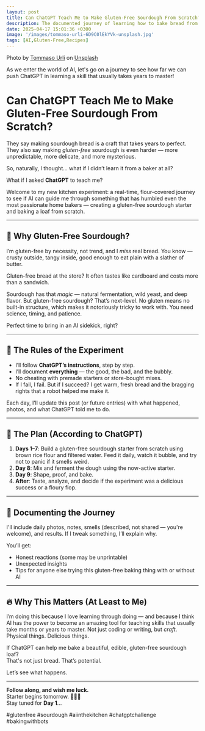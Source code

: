 ```yaml
---
layout: post
title: Can ChatGPT Teach Me to Make Gluten-Free Sourdough From Scratch?
description: The documented journey of learning how to bake bread from ChatGPT
date: 2025-04-17 15:01:36 +0300
image: '/images/tommaso-urli-6D9C0lEkYVk-unsplash.jpg'
tags: [AI,Gluten-Free,Recipes]
---
```

Photo by <a href="https://unsplash.com/@tunnuz?utm_content=creditCopyText&utm_medium=referral&utm_source=unsplash">Tommaso Urli</a> on <a href="https://unsplash.com/photos/assorted-size-sliced-bread-on-table-6D9C0lEkYVk?utm_content=creditCopyText&utm_medium=referral&utm_source=unsplash">Unsplash</a>
      
As we enter the world of AI, let's go on a journey to see how far we can push ChatGPT in learning a skill that usually takes years to master!


# Can ChatGPT Teach Me to Make Gluten-Free Sourdough From Scratch?

They say making sourdough bread is a craft that takes years to perfect.  
They also say making *gluten-free* sourdough is even harder — more unpredictable, more delicate, and more mysterious.

So, naturally, I thought… what if I didn’t learn it from a baker at all?

What if I asked **ChatGPT** to teach me?

Welcome to my new kitchen experiment: a real-time, flour-covered journey to see if AI can guide me through something that has humbled even the most passionate home bakers — creating a gluten-free sourdough starter and baking a loaf from scratch.

---

## 🧪 Why Gluten-Free Sourdough?

I’m gluten-free by necessity, not trend, and I *miss* real bread. You know — crusty outside, tangy inside, good enough to eat plain with a slather of butter.

Gluten-free bread at the store? It often tastes like cardboard and costs more than a sandwich.

Sourdough has that *magic* — natural fermentation, wild yeast, and deep flavor. But gluten-free sourdough? That’s next-level. No gluten means no built-in structure, which makes it notoriously tricky to work with. You need science, timing, and patience.

Perfect time to bring in an AI sidekick, right?

---

## 🤖 The Rules of the Experiment

- I’ll follow **ChatGPT’s instructions**, step by step.
- I’ll document **everything** — the good, the bad, and the bubbly.
- No cheating with premade starters or store-bought mixes.
- If I fail, I fail. But if I succeed? I get warm, fresh bread and the bragging rights that a robot helped me make it.

Each day, I’ll update this post (or future entries) with what happened, photos, and what ChatGPT told me to do.

---

## 📅 The Plan (According to ChatGPT)

1. **Days 1–7**: Build a gluten-free sourdough starter from scratch using brown rice flour and filtered water. Feed it daily, watch it bubble, and try not to panic if it smells weird.
2. **Day 8**: Mix and ferment the dough using the now-active starter.
3. **Day 9**: Shape, proof, and bake.
4. **After**: Taste, analyze, and decide if the experiment was a delicious success or a floury flop.

---

## 📸 Documenting the Journey

I'll include daily photos, notes, smells (described, not shared — you're welcome), and results. If I tweak something, I’ll explain why.

You’ll get:
- Honest reactions (some may be unprintable)
- Unexpected insights
- Tips for anyone else trying this gluten-free baking thing with or without AI

---

## 🔥 Why This Matters (At Least to Me)

I’m doing this because I love learning through doing — and because I think AI has the power to become an amazing tool for teaching skills that usually take months or years to master. Not just coding or writing, but *craft*. Physical things. Delicious things.

If ChatGPT can help me bake a beautiful, edible, gluten-free sourdough loaf?  
That's not just bread. That’s potential.

Let’s see what happens.

---

**Follow along, and wish me luck.**  
Starter begins tomorrow. 👩‍🔬🥣  
Stay tuned for **Day 1**...

#glutenfree #sourdough #aiinthekitchen #chatgptchallenge #bakingwithbots
